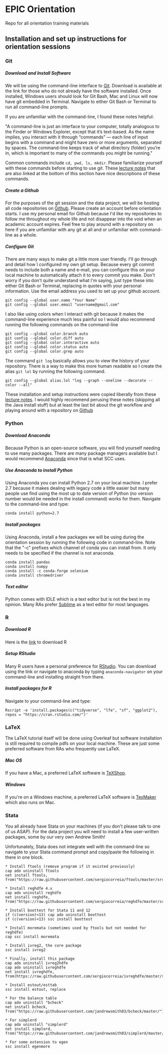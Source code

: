 # EPIC Orientation

Repo for all orientation training materials

## Installation and set up instructions for orientation sessions

### Git

##### Download and Install Software

We will be using the command-line interface to [Git](https://www.git-scm.com/). Download is available at the link for those who do not already have the software installed. Once installed, Windows users should look for Git Bash, Mac and Linux will now have git embedded in Terminal. Navigate to either Git Bash or Terminal to run all command-line prompts.

If you are unfamiliar with the command-line, I found these notes helpful:

"A command-line is just an interface to your computer, totally analogous to the Finder or Windows Explorer, except that it’s text-based. As the name implies, you interact with it through “commands” — each line of input begins with a command and might have zero or more arguments, separated by spaces. The command-line keeps track of what directory (folder) you’re in, which is important to many of the commands you might be running."

Common commands include ```cd, pwd, ls, mkdir```. Please familiarize yourself with these commands before starting to use git. These [lecture notes](https://ocw.mit.edu/ans7870/6/6.005/s16/getting-started/#terminal) that are also linked at the bottom of this section have nice descriptions of these commands.

##### Create a Github

For the purposes of the git session and the data project, we will be hosting all code repositories on [Github](https://github.com/). Please create an account before orientation starts. I use my personal email for Github because I'd like my repositories to follow me throughout my whole life and not disappear into the void when an academic account expires. Feel free to play around with a repository on here if you are unfamiliar with any git at all and or unfamiliar with command-line as a whole.

##### Configure Git

There are many ways to make git a little more user friendly. I'll go through and detail how I configured my own git setup. Because every git commit needs to include both a name and e-mail, you can configure this on your local machine to automatically attach it to every commit you make. Don't worry if you don't quite understand what I'm saying, just type these into either Git Bash or Terminal, replacing in quotes with your personal information. Use the email address you used to set up your github account. 
``` 
git config --global user.name "Your Name"
git config --global user.email "username@gmail.com"
```
I also like using colors when I interact with git because it makes the command-line experience much less painful so I would also recommend running the following commands on the command-line
```
git config --global color.branch auto
git config --global color.diff auto
git config --global color.interactive auto
git config --global color.status auto
git config --global color.grep auto
```
The command ```git log``` basically allows you to view the history of your repository. There is a way to make this more human readable so I create the alias ```git lol``` by running the following command.
```
git config --global alias.lol "log --graph --oneline --decorate --color --all"
``` 

These installation and setup instructions were copied liberally from these [lecture notes](https://ocw.mit.edu/ans7870/6/6.005/s16/getting-started/#terminal). I would highly recommend perusing these notes (skipping all the Java install stuff) but at least the last bit about the git workflow and playing around with a repository on [Github](https://github.com/)

### Python

##### Download Anaconda

Because Python is an open-source software, you will find yourself needing to use many packages. There are many package managers available but I would recommend [Anaconda](https://www.anaconda.com/download) since that is what SCC uses. 

##### Use Anaconda to install Python

Using Anaconda you can install Python 2.7 on your local machine. I prefer 2.7 because it makes dealing with legacy code a little easier but many people use find using the most up to date version of Python (no version number would be needed in the install command) works for them. Navigate to the command-line and type:

```
conda install python=2.7
```

##### Install packages

Using Anaconda, install a few packages we will be using during the orientation session by running the following code in command-line. Note that the "-c" prefixes which channel of conda you can install from. It only needs to be specified if the channel is not anaconda.
```
conda install pandas
conda install numpy
conda install -c conda-forge selenium
conda install chromedriver
```

##### Text editor

Python comes with IDLE which is a text editor but is not the best in my opinion. Many RAs prefer [Sublime](https://www.sublimetext.com/) as a text editor for most languages.

### R

##### Download R

Here is the [link](https://cran.rstudio.com/) to download R

##### Setup RStudio

Many R users have a personal preference for [RStudio](https://www.rstudio.com/products/rstudio/download/). You can download using the link or navigate to anaconda by typing ```anaconda-navigator``` on your command-line and installing straight from there.

##### Install packages for R

Navigate to your command-line and type:
```
Rscript -e 'install.packages(c("tidyverse", "lfe", "sf", "ggplot2"), repos = "https://cran.rstudio.com/")'
```

### LaTeX

The LaTeX tutorial itself will be done using Overleaf but software installation is still required to compile pdfs on your local machine. These are just some preferred software from RAs who frequently use LaTeX.

##### Mac OS 

If you have a Mac, a preferred LaTeX software is [TeXShop](https://pages.uoregon.edu/koch/texshop/). 

##### Windows

If you're on a Windows machine, a preferred LaTeX software is [TexMaker](http://www.xm1math.net/texmaker/) which also runs on Mac.

### Stata

You all already have Stata on your machines (if you don't please talk to one of us ASAP). For the data project you will need to install a few user-written packages, some by our very own Andrew Smith!

Unfortunately, Stata does not integrate well with the command-line so navigate to your Stata command prompt and copy/paste the following in there in one block.

```
* Install ftools (remove program if it existed previously)
cap ado uninstall ftools
net install ftools, from("https://raw.githubusercontent.com/sergiocorreia/ftools/master/src/")

* Install reghdfe 4.x
cap ado uninstall reghdfe
net install reghdfe, from("https://raw.githubusercontent.com/sergiocorreia/reghdfe/master/src/")

* Install boottest for Stata 11 and 12
if (c(version)<13) cap ado uninstall boottest
if (c(version)<13) ssc install boottest

* Install moremata (sometimes used by ftools but not needed for reghdfe)
cap ssc install moremata

* Install ivreg2, the core package
ssc install ivreg2

* Finally, install this package
cap ado uninstall ivreg2hdfe
cap ado uninstall ivreghdfe
net install ivreghdfe, from(https://raw.githubusercontent.com/sergiocorreia/ivreghdfe/master/src/)

* Install estout/esttab
ssc install estout, replace

* For the balance table
cap ado uninstall "bcheck"
net install bcheck, from("https://raw.githubusercontent.com/jandrewsmith03/bcheck/master/")

* For simplerd
cap ado uninstall "simplerd"
net install simplerd, from("https://raw.githubusercontent.com/jandrewsmith03/simplerd/master/")

* For some extension to egen
ssc install egenmore
```


